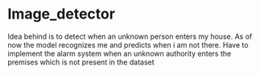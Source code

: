 # Image_detector
Idea behind is to detect when an unknown person enters my house. As of now the model recognizes me and predicts when i am not there. Have to implement the alarm system when an unknown authority enters the premises which is not present in the dataset
